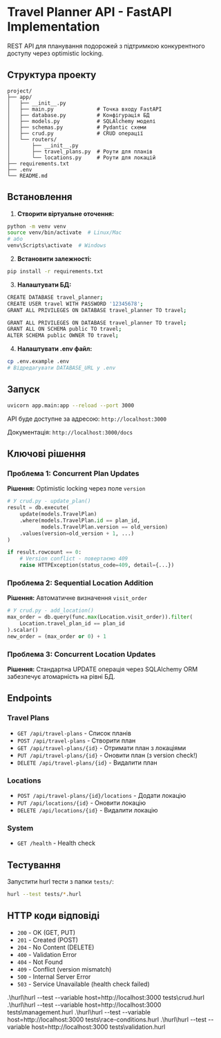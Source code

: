 # Travel Planner API - FastAPI Implementation

REST API для планування подорожей з підтримкою конкурентного доступу через optimistic locking.

## Структура проекту

```
project/
├── app/
│   ├── __init__.py
│   ├── main.py              # Точка входу FastAPI
│   ├── database.py          # Конфігурація БД
│   ├── models.py            # SQLAlchemy моделі
│   ├── schemas.py           # Pydantic схеми
│   ├── crud.py              # CRUD операції
│   └── routers/
│       ├── __init__.py
│       ├── travel_plans.py  # Роути для планів
│       └── locations.py     # Роути для локацій
├── requirements.txt
├── .env
└── README.md
```

## Встановлення

1. **Створити віртуальне оточення:**
```bash
python -m venv venv
source venv/bin/activate  # Linux/Mac
# або
venv\Scripts\activate  # Windows
```

2. **Встановити залежності:**
```bash
pip install -r requirements.txt
```

3. **Налаштувати БД:**
```bash
CREATE DATABASE travel_planner;
CREATE USER travel WITH PASSWORD '12345678';
GRANT ALL PRIVILEGES ON DATABASE travel_planner TO travel;

GRANT ALL PRIVILEGES ON DATABASE travel_planner TO travel;
GRANT ALL ON SCHEMA public TO travel;
ALTER SCHEMA public OWNER TO travel;
```

4. **Налаштувати .env файл:**
```bash
cp .env.example .env
# Відредагувати DATABASE_URL у .env
```

## Запуск

```bash
uvicorn app.main:app --reload --port 3000
```

API буде доступне за адресою: `http://localhost:3000`

Документація: `http://localhost:3000/docs`

## Ключові рішення

### Проблема 1: Concurrent Plan Updates
**Рішення:** Optimistic locking через поле `version`

```python
# У crud.py - update_plan()
result = db.execute(
    update(models.TravelPlan)
    .where(models.TravelPlan.id == plan_id, 
           models.TravelPlan.version == old_version)
    .values(version=old_version + 1, ...)
)

if result.rowcount == 0:
    # Version conflict - повертаємо 409
    raise HTTPException(status_code=409, detail={...})
```

### Проблема 2: Sequential Location Addition
**Рішення:** Автоматичне визначення `visit_order`

```python
# У crud.py - add_location()
max_order = db.query(func.max(Location.visit_order)).filter(
    Location.travel_plan_id == plan_id
).scalar()
new_order = (max_order or 0) + 1
```

### Проблема 3: Concurrent Location Updates
**Рішення:** Стандартна UPDATE операція через SQLAlchemy ORM забезпечує атомарність на рівні БД.

## Endpoints

### Travel Plans
- `GET /api/travel-plans` - Список планів
- `POST /api/travel-plans` - Створити план
- `GET /api/travel-plans/{id}` - Отримати план з локаціями
- `PUT /api/travel-plans/{id}` - Оновити план (з version check!)
- `DELETE /api/travel-plans/{id}` - Видалити план

### Locations
- `POST /api/travel-plans/{id}/locations` - Додати локацію
- `PUT /api/locations/{id}` - Оновити локацію
- `DELETE /api/locations/{id}` - Видалити локацію

### System
- `GET /health` - Health check

## Тестування

Запустити hurl тести з папки `tests/`:
```bash
hurl --test tests/*.hurl
```

## HTTP коди відповіді

- `200` - OK (GET, PUT)
- `201` - Created (POST)
- `204` - No Content (DELETE)
- `400` - Validation Error
- `404` - Not Found
- `409` - Conflict (version mismatch)
- `500` - Internal Server Error
- `503` - Service Unavailable (health check failed)

.\hurl\hurl --test --variable host=http://localhost:3000 tests\crud.hurl
.\hurl\hurl --test --variable host=http://localhost:3000 tests\management.hurl
.\hurl\hurl --test --variable host=http://localhost:3000 tests\race-conditions.hurl
.\hurl\hurl --test --variable host=http://localhost:3000 tests\validation.hurl   

